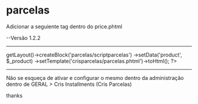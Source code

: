 # parcelas

Adicionar a seguiente tag dentro do price.phtml

--Versão 1.2.2


__________________________________________________________________________________

<?php
	echo $this->getLayout()->createBlock('parcelas/scriptparcelas')
	->setData('product', $_product)
	->setTemplate('crisparcelas/parcelas.phtml')->toHtml();
?>

__________________________________________________________________________________

Não se esqueça de ativar e configurar o mesmo dentro da administração dentro de
GERAL >  Cris Installments (Cris Parcelas)


thanks
